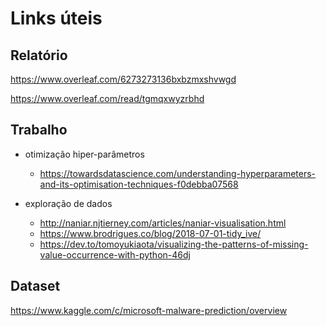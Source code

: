 # Links úteis

## Relatório
https://www.overleaf.com/6273273136bxbzmxshvwgd

https://www.overleaf.com/read/tgmqxwyzrbhd

## Trabalho

- otimização hiper-parâmetros
    - https://towardsdatascience.com/understanding-hyperparameters-and-its-optimisation-techniques-f0debba07568

- exploração de dados
    - http://naniar.njtierney.com/articles/naniar-visualisation.html
    - https://www.brodrigues.co/blog/2018-07-01-tidy_ive/
    - https://dev.to/tomoyukiaota/visualizing-the-patterns-of-missing-value-occurrence-with-python-46dj

## Dataset
https://www.kaggle.com/c/microsoft-malware-prediction/overview